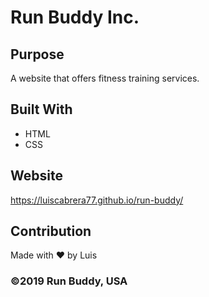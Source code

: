 # Run Buddy Inc.

## Purpose
A website that offers fitness training services.

## Built With
* HTML
* CSS

## Website
https://luiscabrera77.github.io/run-buddy/

## Contribution
Made with ❤️ by Luis

### ©️2019 Run Buddy, USA 
